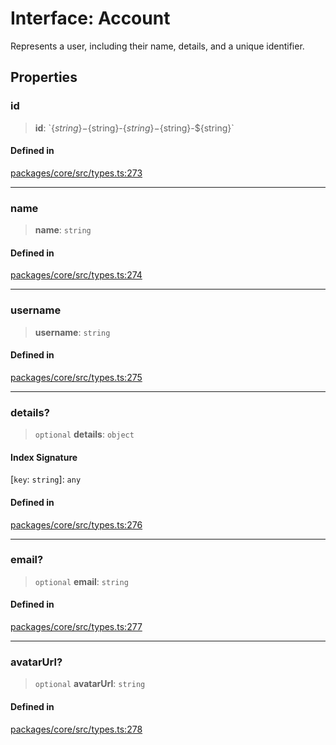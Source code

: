 # Interface: Account

Represents a user, including their name, details, and a unique identifier.

## Properties

### id

> **id**: \`$\{string\}-$\{string\}-$\{string\}-$\{string\}-$\{string\}\`

#### Defined in

[packages/core/src/types.ts:273](https://github.com/ai16z/eliza/blob/main/packages/core/src/types.ts#L273)

---

### name

> **name**: `string`

#### Defined in

[packages/core/src/types.ts:274](https://github.com/ai16z/eliza/blob/main/packages/core/src/types.ts#L274)

---

### username

> **username**: `string`

#### Defined in

[packages/core/src/types.ts:275](https://github.com/ai16z/eliza/blob/main/packages/core/src/types.ts#L275)

---

### details?

> `optional` **details**: `object`

#### Index Signature

\[`key`: `string`\]: `any`

#### Defined in

[packages/core/src/types.ts:276](https://github.com/ai16z/eliza/blob/main/packages/core/src/types.ts#L276)

---

### email?

> `optional` **email**: `string`

#### Defined in

[packages/core/src/types.ts:277](https://github.com/ai16z/eliza/blob/main/packages/core/src/types.ts#L277)

---

### avatarUrl?

> `optional` **avatarUrl**: `string`

#### Defined in

[packages/core/src/types.ts:278](https://github.com/ai16z/eliza/blob/main/packages/core/src/types.ts#L278)
